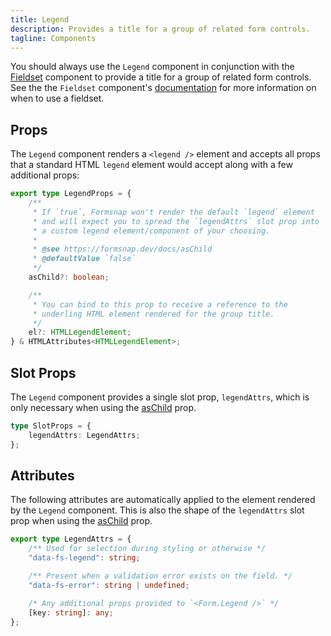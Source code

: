 ```yaml
---
title: Legend
description: Provides a title for a group of related form controls.
tagline: Components
---
```


You should always use the `Legend` component in conjunction with the [Fieldset](/docs/components/fieldset) component to provide a title for a group of related form controls. See the the `Fieldset` component's [documentation](/docs/components/fieldset) for more information on when to use a fieldset.

## Props

The `Legend` component renders a `<legend />` element and accepts all props that a standard HTML `legend` element would accept along with a few additional props:

```ts
export type LegendProps = {
	/**
	 * If `true`, Formsnap won't render the default `legend` element
	 * and will expect you to spread the `legendAttrs` slot prop into
	 * a custom legend element/component of your choosing.
	 *
	 * @see https://formsnap.dev/docs/asChild
	 * @defaultValue `false`
	 */
	asChild?: boolean;

	/**
	 * You can bind to this prop to receive a reference to the
	 * underling HTML element rendered for the group title.
	 */
	el?: HTMLLegendElement;
} & HTMLAttributes<HTMLLegendElement>;
```

## Slot Props

The `Legend` component provides a single slot prop, `legendAttrs`, which is only necessary when using the [asChild](/docs/aschild) prop.

```ts
type SlotProps = {
	legendAttrs: LegendAttrs;
};
```

## Attributes

The following attributes are automatically applied to the element rendered by the `Legend` component. This is also the shape of the `legendAttrs` slot prop when using the [asChild](/docs/aschild) prop.

```ts
export type LegendAttrs = {
	/** Used for selection during styling or otherwise */
	"data-fs-legend": string;

	/** Present when a validation error exists on the field. */
	"data-fs-error": string | undefined;

	/* Any additional props provided to `<Form.Legend />` */
	[key: string]: any;
};
```
